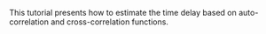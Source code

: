 This tutorial presents how to estimate the time delay based on auto-correlation and cross-correlation functions.

